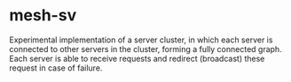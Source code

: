 # mesh-sv
Experimental implementation of a server cluster, in which each server is connected to other servers in the cluster, forming a fully connected graph. Each server is able to receive requests and redirect (broadcast) these request in case of failure.
